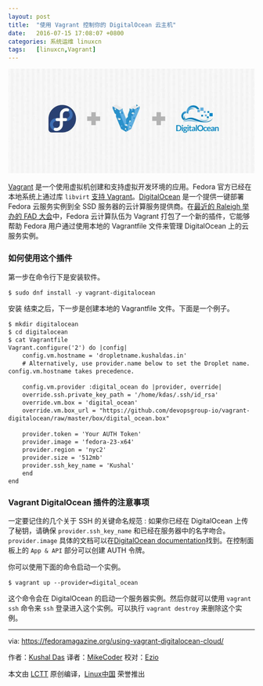 ```yaml
---
layout: post
title:	"使用 Vagrant 控制你的 DigitalOcean 云主机"
date:	2016-07-15 17:08:07 +0800 
categories:	系统运维 linuxcn 
tags:	[linuxcn,Vagrant]
---
```



![](/Asserts/Images/album/201607/15/170808azb1hjcbpwbxbhoh.jpg)


[Vagrant](https://www.vagrantup.com/) 是一个使用虚拟机创建和支持虚拟开发环境的应用。Fedora 官方已经在本地系统上通过库 `libvirt` [支持 Vagrant](https://fedoramagazine.org/running-vagrant-fedora-22/)。[DigitalOcean](https://www.digitalocean.com/) 是一个提供一键部署 Fedora 云服务实例到全 SSD 服务器的云计算服务提供商。在[最近的 Raleigh 举办的 FAD 大会](https://communityblog.fedoraproject.org/fedora-cloud-fad-2016/)中，Fedora 云计算队伍为 Vagrant 打包了一个新的插件，它能够帮助 Fedora 用户通过使用本地的 Vagrantfile 文件来管理 DigitalOcean 上的云服务实例。


### 如何使用这个插件


第一步在命令行下是安装软件。



```
$ sudo dnf install -y vagrant-digitalocean

```

安装 结束之后，下一步是创建本地的 Vagrantfile 文件。下面是一个例子。



```
$ mkdir digitalocean
$ cd digitalocean
$ cat Vagrantfile
Vagrant.configure('2') do |config|
    config.vm.hostname = 'dropletname.kushaldas.in'
    # Alternatively, use provider.name below to set the Droplet name. config.vm.hostname takes precedence.

    config.vm.provider :digital_ocean do |provider, override|
    override.ssh.private_key_path = '/home/kdas/.ssh/id_rsa'
    override.vm.box = 'digital_ocean'
    override.vm.box_url = "https://github.com/devopsgroup-io/vagrant-   digitalocean/raw/master/box/digital_ocean.box"

    provider.token = 'Your AUTH Token'
    provider.image = 'fedora-23-x64'
    provider.region = 'nyc2'
    provider.size = '512mb'
    provider.ssh_key_name = 'Kushal'
    end
end

```

### Vagrant DigitalOcean 插件的注意事项


一定要记住的几个关于 SSH 的关键命名规范 : 如果你已经在 DigitalOcean 上传了秘钥，请确保 `provider.ssh_key_name` 和已经在服务器中的名字吻合。 `provider.image` 具体的文档可以在[DigitalOcean documentation](https://developers.digitalocean.com/documentation/v2/#create-a-new-droplet)找到。在控制面板上的 `App & API` 部分可以创建 AUTH 令牌。


你可以使用下面的命令启动一个实例。



```
$ vagrant up --provider=digital_ocean

```

这个命令会在 DigitalOcean 的启动一个服务器实例。然后你就可以使用 `vagrant ssh` 命令来 `ssh` 登录进入这个实例。可以执行 `vagrant destroy` 来删除这个实例。




---


via: <https://fedoramagazine.org/using-vagrant-digitalocean-cloud/>


作者：[Kushal Das](http://kushal.id.fedoraproject.org/) 译者：[MikeCoder](https://github.com/MikeCoder) 校对：[Ezio](https://github.com/oska874)


本文由 [LCTT](https://github.com/LCTT/TranslateProject) 原创编译，[Linux中国](https://linux.cn/) 荣誉推出

